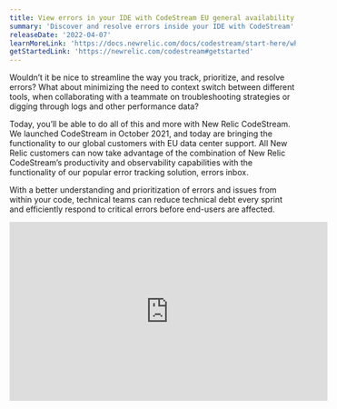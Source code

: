 ```yaml
---
title: View errors in your IDE with CodeStream EU general availability
summary: 'Discover and resolve errors inside your IDE with CodeStream'
releaseDate: '2022-04-07'
learnMoreLink: 'https://docs.newrelic.com/docs/codestream/start-here/what-is-codestream'
getStartedLink: 'https://newrelic.com/codestream#getstarted'
---
```

Wouldn’t it be nice to streamline the way you track, prioritize, and resolve errors? What about minimizing the need to context switch between different tools, when collaborating with a teammate on troubleshooting strategies or digging through logs and other performance data?

Today, you’ll be able to do all of this and more with New Relic CodeStream. We launched CodeStream in October 2021, and today are bringing the functionality to our global customers with EU data center support. All New Relic customers can now take advantage of the combination of New Relic CodeStream’s productivity and observability capabilities with the functionality of our popular error tracking solution, errors inbox. 

With a better understanding and prioritization of errors and issues from within your code, technical teams can reduce technical debt every sprint and efficiently respond to critical errors before end-users are affected.

<iframe width="560" height="315" src="https://www.youtube.com/embed?v=LfH7p76Cvro" frameborder="0" allow="accelerometer; autoplay; clipboard-write; encrypted-media; gyroscope; picture-in-picture" allowfullscreen></iframe>
